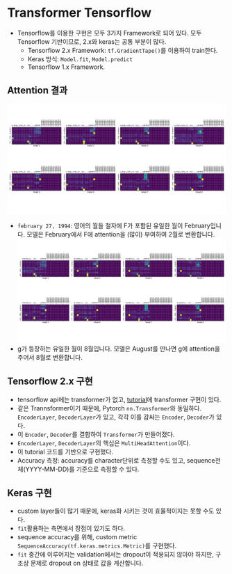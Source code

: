 # Transformer Tensorflow 
- Tensorflow를 이용한 구현은 모두 3가지 Framework로 되어 있다. 모두 Tensorflow 기반이므로, 2.x와 keras는 공통 부분이 많다.
	- Tensorflow 2.x Framework: `tf.GradientTape()`를 이용하여 train한다.
	- Keras 방식: `Model.fit`, `Model.predict`
	- Tensorflow 1.x Framework.

## Attention 결과
![transformer-attention-february](./transformer-attention-february.png)
- `february 27, 1994`: 영어의 월들 철자에 F가 포함된 유일한 월이 February입니다. 모델은 February에서 F에 attention을 (많이) 부여하여 2월로 변환합니다.
![transformer-attention-august](./transformer-attention-august.png)
- g가 등장하는 유일한 월이 8월입니다. 모델은 August를 만나면 g에 attention을 주어서 8월로 변환합니다.

## Tensorflow 2.x 구현
- tensorflow api에는 transformer가 없고, [tutorial](https://www.tensorflow.org/tutorials/text/transformer)에 transformer 구현이 있다.
- 같은 Trannsformer이기 때문에, Pytorch `nn.Transformer`와 동일하다. `EncoderLayer`, `DecoderLayer`가 있고, 각각 이를 감싸는 `Encoder`, `Decoder`가 있다.
- 이 `Encoder`, `Decoder`를 결합하여 `Transformer`가 만들어졌다.
- `EncoderLayer`, `DecoderLayer`의 핵심은 `MultiHeadAttention`이다.
- 이 tutorial 코드를 기반으로 구현했다.
- Accuracy 측정: accuracy를 character단위로 측정할 수도 있고, sequence전체(YYYY-MM-DD)를 기준으로 측정할 수 있다.


## Keras 구현
- custom layer들이 많기 때문에, keras화 시키는 것이 효율적이지는 못할 수도 있다.
- `fit`활용하는 측면에서 장점이 있기도 하다.
- sequence accuracy를 위해, custom metric `SequenceAccuracy(tf.keras.metrics.Metric)`를 구현했다.
- `fit` 중간에 이루어지는 validation에서는 dropout이 적용되지 않아야 하지만, 구조상 문제로 dropout on 상태로 값을 계산합니다.
